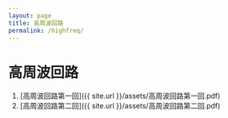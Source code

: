 ```yaml
---
layout: page
title: 高周波回路
permalink: /highfreq/
---
```


# 高周波回路

1. [高周波回路第一回]({{ site.url }}/assets/高周波回路第一回.pdf)
2. [高周波回路第二回]({{ site.url }}/assets/高周波回路第二回.pdf)
